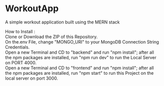 # WorkoutApp
A simple workout application built using the MERN stack

How to Install :<br/>
Clone or Download the ZIP of this Repository.<br/>
On the.env File, change "MONGO_URI" to your MongoDB Connection String Credentials.<br/>
Open a new Terminal and CD to "backend" and run "npm install"; after all the npm packages are installed, run "npm run dev" to run the Local Server on PORT 4000.<br/>
Open a new Terminal and CD to "frontend" and run "npm install"; after all the npm packages are installed, run "npm start" to run this Project on the local server on port 3000.
